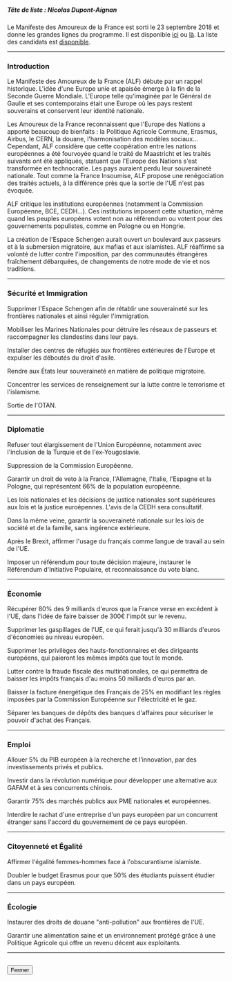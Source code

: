 ##### Tête de liste : Nicolas Dupont-Aignan

Le  Manifeste des Amoureux de la France est sorti le 23 septembre 2018 et donne les grandes lignes du programme. Il est disponible [ici](pdf/Manifeste-Européennes-Version-23-septembre-Presse.pdf) ou [là](https://www.amoureuxdelafrance2019.fr/actualites/manifeste-pour-une-revolution-du-bon-sens-en-europe-10.html).
La liste des candidats est [disponible](http://www.debout-la-france.fr/sites/default/files/presentation-de-la-liste-finale-court.pdf).

<hr>

### Introduction
Le Manifeste des Amoureux de la France (ALF) débute par un rappel historique. L'idée d'une Europe unie et apaisée émerge à la fin de la Seconde Guerre Mondiale. L'Europe telle qu'imaginée par le Général de Gaulle et ses contemporains était une Europe où les pays restent souverains et conservent leur identité nationale.

Les Amoureux de la France reconnaissent que l'Europe des Nations a apporté beaucoup de bienfaits : la Politique Agricole Commune, Erasmus, Airbus, le CERN, la douane, l'harmonisation des modèles sociaux…
Cependant, ALF considère que cette coopération entre les nations européennes a été fourvoyée quand le traité de Maastricht et les traités suivants ont été appliqués, statuant que l'Europe des Nations s'est transformée en technocratie. Les pays auraient perdu leur souveraineté nationale.
Tout comme la France Insoumise, ALF propose une renégociation des traités actuels, à la différence près que la sortie de l'UE n'est pas évoquée.

ALF critique les institutions européennes (notamment la Commission Européenne, BCE, CEDH…). Ces institutions imposent cette situation, même quand les peuples européens votent non au référendum ou votent pour des gouvernements populistes, comme en Pologne ou en Hongrie.

La création de l'Espace Schengen aurait ouvert un boulevard aux passeurs et à la submersion migratoire, aux mafias et aux islamistes. ALF réaffirme sa volonté de lutter contre l'imposition, par des communautés étrangères fraîchement débarquées, de changements de notre mode de vie et nos traditions.

<hr>

### Sécurité et Immigration

Supprimer l'Espace Schengen afin de rétablir une souveraineté sur les frontières nationales et ainsi réguler l'immigration.

Mobiliser les Marines Nationales pour détruire les réseaux de passeurs et raccompagner les clandestins dans leur pays.

Installer des centres de réfugiés aux frontières extérieures de l'Europe et expulser les déboutés du droit d'asile.

Rendre aux États leur souveraineté en matière de politique migratoire.

Concentrer les services de renseignement sur la lutte contre le terrorisme et l'islamisme.

Sortie de l'OTAN.

<hr>

### Diplomatie

Refuser tout élargissement de l'Union Européenne, notamment avec l'inclusion de la Turquie et de l'ex-Yougoslavie.

Suppression de la Commission Européenne.

Garantir un droit de veto à la France, l'Allemagne, l'Italie, l'Espagne et la Pologne, qui représentent 66% de la population européenne.

Les lois nationales et les décisions de justice nationales sont supérieures aux lois et la justice euroépennes. L'avis de la CEDH sera consultatif.

Dans la même veine, garantir la souveraineté nationale sur les lois de société et de la famille, sans ingérence extérieure.

Après le Brexit, affirmer l'usage du français comme langue de travail au sein de l'UE.

Imposer un référendum pour toute décision majeure, instaurer le Référendum d'Initiative Populaire, et reconnaissance du vote blanc.

<hr>

### Économie

Récupérer 80% des 9 milliards d'euros que la France verse en excédent à l'UE, dans l'idée de faire baisser de 300€ l'impôt sur le revenu.

Supprimer les gaspillages de l'UE, ce qui ferait jusqu'à 30 milliards d'euros d'économies au niveau européen.

Supprimer les privilèges des hauts-fonctionnaires et des dirigeants européens, qui paieront les mêmes impôts que tout le monde.

Lutter contre la fraude fiscale des multinationales, ce qui permettra de baisser les impôts français d'au moins 50 milliards d'euros par an.

Baisser la facture énergétique des Français de 25% en modifiant les règles imposées par la Commission Européenne sur l'électricité et le gaz.

Séparer les banques de dépôts des banques d'affaires pour sécuriser le pouvoir d'achat des Français.

<hr>

### Emploi

Allouer 5% du PIB européen à la recherche et l'innovation, par des investissements privés et publics.

Investir dans la révolution numérique pour développer une alternative aux GAFAM et à ses concurrents chinois.

Garantir 75% des marchés publics aux PME nationales et européennes.

Interdire le rachat d'une entreprise d'un pays européen par un concurrent étranger sans l'accord du gouvernement de ce pays européen.

<hr>

### Citoyenneté et Égalité

Affirmer l'égalité femmes-hommes face à l'obscurantisme islamiste.

Doubler le budget Erasmus pour que 50% des étudiants puissent étudier dans un pays européen.

<hr>

### Écologie

Instaurer des droits de douane "anti-pollution" aux frontières de l'UE.

Garantir une alimentation saine et un environnement protégé grâce à une Politique Agricole qui offre un revenu décent aux exploitants.

<hr>
<h2><button class="btn btn-default btn-sm" onclick="dlfclose()">Fermer</button></h2>